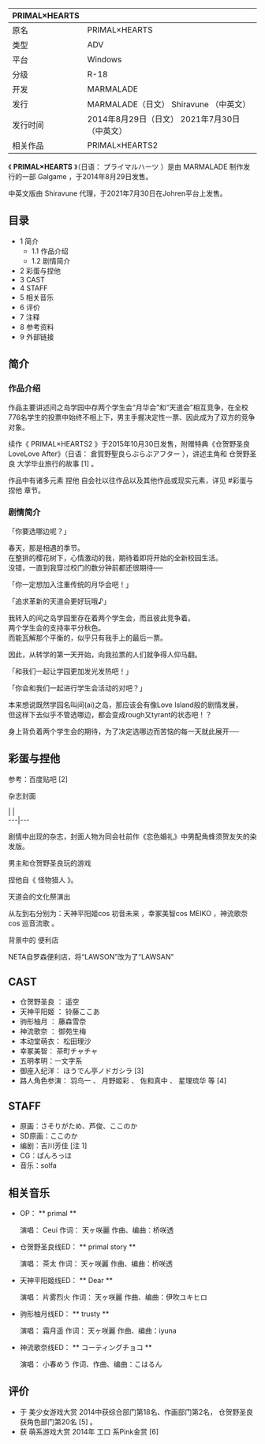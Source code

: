 |  PRIMAL×HEARTS  ||
|---|---|
|原名  |  PRIMAL×HEARTS   |
|类型  |  ADV   |
|平台  |  Windows   |
|分级  |  R-18   |
|开发  |  MARMALADE   |
|发行  |  MARMALADE（日文）  Shiravune  （中英文）   |
|发行时间  |  2014年8月29日（日文）  2021年7月30日（中英文）   |
|相关作品  |  PRIMAL×HEARTS2   |
  
《 **PRIMAL×HEARTS** 》（日语：  プライマルハーツ  ）是由  MARMALADE  制作发行的一部  Galgame
，于2014年8月29日发售。

中英文版由  Shiravune  代理，于2021年7月30日在Johren平台上发售。

##  目录

  * 1  简介 
    * 1.1  作品介绍 
    * 1.2  剧情简介 
  * 2  彩蛋与捏他 
  * 3  CAST 
  * 4  STAFF 
  * 5  相关音乐 
  * 6  评价 
  * 7  注释 
  * 8  参考资料 
  * 9  外部链接 

##  简介

###  作品介绍

作品主要讲述间之岛学园中存两个学生会“月华会”和“天道会”相互竞争，在全校776名学生的投票中始终不相上下，男主手握决定性一票、因此成为了双方的竞争对象。

续作《  PRIMAL×HEARTS2  》于2015年10月30日发售，附赠特典《仓贺野圣良LoveLove After》（日语：
倉賀野聖良らぶらぶアフター  ），讲述主角和  仓贺野圣良  大学毕业旅行的故事  [1]  。

作品中有诸多元素  捏他  自会社以往作品以及其他作品或现实元素，详见  #彩蛋与捏他  章节。

###  剧情简介

「你要选哪边呢？」

春天，那是相遇的季节。  
在整排的樱花树下，心情激动的我，期待着即将开始的全新校园生活。  
没错，一直到我穿过校门的数分钟前都还很期待──

「你一定想加入注重传统的月华会吧！」

「追求革新的天道会更好玩哦♪」

我转入的间之岛学园里存在着两个学生会，而且彼此竞争着。  
两个学生会的支持率平分秋色。  
而能瓦解那个平衡的，似乎只有我手上的最后一票。

因此，从转学的第一天开始，向我拉票的人们就争得人仰马翻。

「和我们一起让学园更加发光发热吧！」

「你会和我们一起进行学生会活动的对吧？」

本来想说既然学园名叫间(ai)之岛，那应该会有像Love Island般的剧情发展，  
但这样下去似乎不管选哪边，都会变成rough又tyrant的状态吧！？

身上背负着两个学生会的期待，为了决定选哪边而苦恼的每一天就此展开──

##  彩蛋与捏他

参考：百度贴吧  [2]

杂志封面

|  |   
---|---  
  
剧情中出现的杂志，封面人物为同会社前作《恋色婚礼》中男配角蜂须贺友矢的染发版。

男主和仓贺野圣良玩的游戏

捏他自《  怪物猎人  》。

天道会的文化祭演出

从左到右分别为：天神平阳姬cos  初音未来  ，幸冢美智cos  MEIKO  ，神流歌奈cos  巡音流歌  。

背景中的  便利店

NETA自罗森便利店，将“LAWSON”改为了“LAWSAN”

##  CAST

  * 仓贺野圣良  ：  遥空 
  * 天神平阳姬  ：  铃藤ここあ 
  * 驹形柚月  ：  藤森雪奈 
  * 神流歌奈  ：  御苑生梅 
  * 本动堂萌衣：  松田理沙 
  * 幸冢美智：  茶町チャチャ 
  * 五明孝明：一文字系 
  * 御座入纪洋：  ほうでん亭ノドガシラ  [3] 
  * 路人角色参演：  羽鸟一  、  月野姬彩  、  佐和真中  、  星理琉华  等  [4] 

##  STAFF

  * 原画：さそりがため、芦俊、ここのか 
  * SD原画：ここのか 
  * 编剧：吉川芳佳  [注 1] 
  * CG：ばんろっほ 
  * 音乐：solfa 

##  相关音乐

  * OP： ** primal  **

     演唱：  Ceui 
     作词：  天ヶ咲麗 
     作曲、编曲：桥咲透 

  * 仓贺野圣良线ED： ** primal story  **

     演唱：  茶太 
     作词：  天ヶ咲麗 
     作曲、编曲：桥咲透 

  * 天神平阳姬线ED： ** Dear  **

     演唱：  片雾烈火 
     作词：  天ヶ咲麗 
     作曲、编曲：伊吹ユキヒロ 

  * 驹形柚月线ED： ** trusty  **

     演唱：  霜月遥 
     作词：  天ヶ咲麗 
     作曲、编曲：iyuna 

  * 神流歌奈线ED： ** コーティングチョコ  **

     演唱：  小春めう 
     作词、作曲、编曲：こはるん 

##  评价

  * 于  美少女游戏大赏  2014中获综合部门第18名、作画部门第2名，  仓贺野圣良  获角色部门第20名  [5]  。 
  * 获  萌系游戏大赏  2014年  工口  系Pink金赏  [6] 